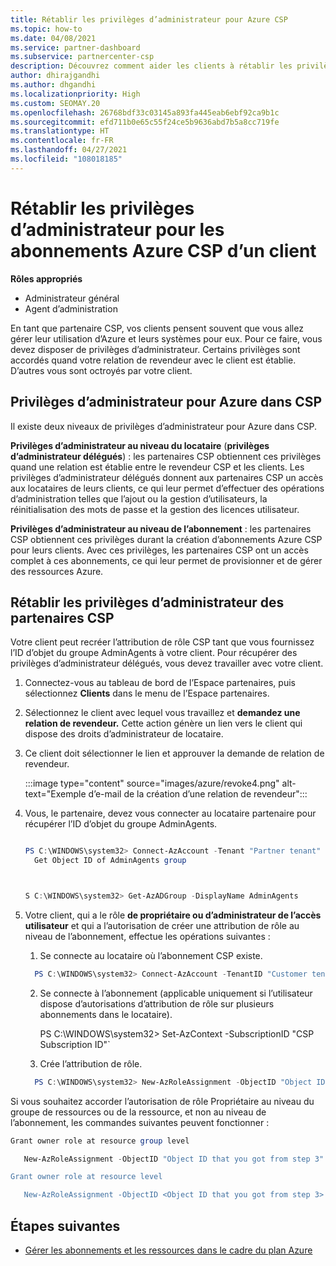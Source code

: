 ```yaml
---
title: Rétablir les privilèges d’administrateur pour Azure CSP
ms.topic: how-to
ms.date: 04/08/2021
ms.service: partner-dashboard
ms.subservice: partnercenter-csp
description: Découvrez comment aider les clients à rétablir les privilèges d’administrateur d’un partenaire afin que ce dernier puisse aider à gérer les abonnements Azure CSP d’un client.
author: dhirajgandhi
ms.author: dhgandhi
ms.localizationpriority: High
ms.custom: SEOMAY.20
ms.openlocfilehash: 26768bdf33c03145a893fa445eab6ebf92ca9b1c
ms.sourcegitcommit: efd711b0e65c55f24ce5b9636abd7b5a8cc719fe
ms.translationtype: HT
ms.contentlocale: fr-FR
ms.lasthandoff: 04/27/2021
ms.locfileid: "108018185"
---
```

# <a name="reinstate-admin-privileges-for-a-customers-azure-csp-subscriptions"></a>Rétablir les privilèges d’administrateur pour les abonnements Azure CSP d’un client  

**Rôles appropriés**

- Administrateur général
- Agent d’administration

En tant que partenaire CSP, vos clients pensent souvent que vous allez gérer leur utilisation d’Azure et leurs systèmes pour eux. Pour ce faire, vous devez disposer de privilèges d’administrateur. Certains privilèges sont accordés quand votre relation de revendeur avec le client est établie. D’autres vous sont octroyés par votre client.

## <a name="admin-privileges-for-azure-in-csp"></a>Privilèges d’administrateur pour Azure dans CSP

Il existe deux niveaux de privilèges d’administrateur pour Azure dans CSP.

**Privilèges d’administrateur au niveau du locataire** (**privilèges d’administrateur délégués**) : les partenaires CSP obtiennent ces privilèges quand une relation est établie entre le revendeur CSP et les clients. Les privilèges d’administrateur délégués donnent aux partenaires CSP un accès aux locataires de leurs clients, ce qui leur permet d’effectuer des opérations d’administration telles que l’ajout ou la gestion d’utilisateurs, la réinitialisation des mots de passe et la gestion des licences utilisateur.

**Privilèges d’administrateur au niveau de l’abonnement** : les partenaires CSP obtiennent ces privilèges durant la création d’abonnements Azure CSP pour leurs clients. Avec ces privilèges, les partenaires CSP ont un accès complet à ces abonnements, ce qui leur permet de provisionner et de gérer des ressources Azure.

## <a name="reinstate-csp-partners-admin-privileges"></a>Rétablir les privilèges d’administrateur des partenaires CSP

Votre client peut recréer l’attribution de rôle CSP tant que vous fournissez l’ID d’objet du groupe AdminAgents à votre client. Pour récupérer des privilèges d’administrateur délégués, vous devez travailler avec votre client.

1. Connectez-vous au tableau de bord de l’Espace partenaires, puis sélectionnez **Clients** dans le menu de l’Espace partenaires.

2. Sélectionnez le client avec lequel vous travaillez et **demandez une relation de revendeur.** Cette action génère un lien vers le client qui dispose des droits d’administrateur de locataire.

3. Ce client doit sélectionner le lien et approuver la demande de relation de revendeur.

   :::image type="content" source="images/azure/revoke4.png" alt-text="Exemple d’e-mail de la création d’une relation de revendeur":::

4. Vous, le partenaire, devez vous connecter au locataire partenaire pour récupérer l’ID d’objet du groupe AdminAgents.

  
    ```powershell

    PS C:\WINDOWS\system32> Connect-AzAccount -Tenant "Partner tenant"
      Get Object ID of AdminAgents group
   
    

   S C:\WINDOWS\system32> Get-AzADGroup -DisplayName AdminAgents
    ```


5. Votre client, qui a le rôle **de propriétaire ou d’administrateur de l’accès utilisateur** et qui a l’autorisation de créer une attribution de rôle au niveau de l’abonnement, effectue les opérations suivantes :


    1. Se connecte au locataire où l’abonnement CSP existe.
      ```powershell
        PS C:\WINDOWS\system32> Connect-AzAccount -TenantID "Customer tenant"
      ```

    2. Se connecte à l’abonnement (applicable uniquement si l’utilisateur dispose d’autorisations d’attribution de rôle sur plusieurs abonnements dans le locataire).
   
         PS C:\WINDOWS\system32> Set-AzContext -SubscriptionID "CSP Subscription ID"`


    3. Crée l’attribution de rôle.
    
    ```powershell
      PS C:\WINDOWS\system32> New-AzRoleAssignment -ObjectID "Object ID of the Admin Agents group- needs to be provided by partner" -RoleDefinitionName "Owner" -Scope "/subscriptions/CSP subscription ID"
    ```


Si vous souhaitez accorder l’autorisation de rôle Propriétaire au niveau du groupe de ressources ou de la ressource, et non au niveau de l’abonnement, les commandes suivantes peuvent fonctionner :


```powershell
Grant owner role at resource group level

   New-AzRoleAssignment -ObjectID "Object ID that you got from step 3" -RoleDefinitionName Owner -Scope "/subscriptions/"SubscriptionID of CSP subscription"/resourceGroups/"Resource group name"

Grant owner role at resource level

   New-AzRoleAssignment -ObjectID <Object ID that you got from step 3> -RoleDefinitionName Owner -Scope "Resource URI"
```


## <a name="next-steps"></a>Étapes suivantes

- [Gérer les abonnements et les ressources dans le cadre du plan Azure](azure-plan-manage.md)
